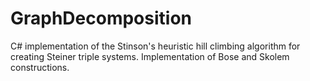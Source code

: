 GraphDecomposition
==================

C# implementation of the Stinson's heuristic hill climbing
algorithm for creating Steiner triple systems. Implementation
of Bose and Skolem constructions.